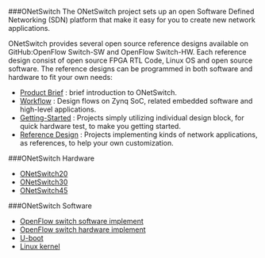 ###ONetSwitch
The ONetSwitch project sets up an open Software Defined Networking (SDN) platform that make it easy for you to create new network applications. 

ONetSwitch provides several open source reference designs available on GitHub:OpenFlow Switch-SW and OpenFlow Switch-HW. Each reference design consist of open source FPGA RTL Code, Linux OS and open source software. The reference designs can be programmed in both software and hardware to fit your own needs:

* [Product Brief](https://github.com/meshsr/wiki/wiki)  : brief introduction to ONetSwitch. 
* [Workflow](https://github.com/MeshSr/wiki/wiki/Guide-Workflow)    : Design flows on Zynq SoC, related embedded software and high-level applications.
* [Getting-Started](https://github.com/MeshSr/wiki/wiki/Guide-Getting-Started)  : Projects simply utilizing individual design block, for quick hardware test, to make you getting started.
* [Reference Design](https://github.com/MeshSr/wiki/wiki/Guide-Reference-Design) : Projects implementing kinds of network applications, as references, to help your own customization.



###ONetSwitch Hardware
* [ONetSwitch20](https://github.com/MeshSr/wiki/wiki/ONetSwitch20)
* [ONetSwitch30](https://github.com/MeshSr/wiki/wiki/ONetSwitch30)
* [ONetSwitch45](https://github.com/MeshSr/wiki/wiki/ONetSwitch45)


###ONetSwitch Software
* [OpenFlow switch software implement](https://github.com/MeshSr/ofs-sw)
* [OpenFlow switch hardware implement](https://github.com/MeshSr/ofs-hw)
* [U-boot](https://github.com/MeshSr/u-boot-meshsr)
* [Linux kernel](https://github.com/MeshSr/linux-meshsr)
